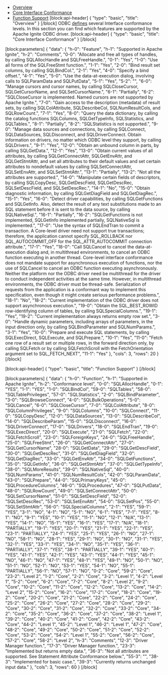 * [Overview](#overview)
* [Core Interface Conformance](#core-interface-conformance)
* [Function Support](#function-support)
[block:api-header]
{
  "type": "basic",
  "title": "Overview"
}
[/block]
ODBC [defines](https://msdn.microsoft.com/en-us/library/ms710289.aspx) several Interface conformance levels. In this section you can find which features are supported by the Apache Ignite ODBC driver.
[block:api-header]
{
  "type": "basic",
  "title": "Core Interface Conformance"
}
[/block]

[block:parameters]
{
  "data": {
    "h-0": "Feature",
    "h-1": "Supported in Apache Ignite",
    "h-2": "Comments",
    "0-0": "Allocate and free all types of handles, by calling SQLAllocHandle and SQLFreeHandle.",
    "0-1": "Yes",
    "1-0": "Use all forms of the SQLFreeStmt function.",
    "1-1": "Yes",
    "2-0": "Bind result set columns, by calling SQLBindCol.",
    "2-1": "Yes",
    "4-0": "Specify a bind offset.",
    "4-1": "Yes",
    "5-0": "Use the data-at-execution dialog, involving calls to SQLParamData and SQLPutData",
    "5-1": "Yes",
    "5-2": "",
    "6-0": "Manage cursors and cursor names, by calling SQLCloseCursor, SQLGetCursorName, and SQLSetCursorName.",
    "6-1": "Partially",
    "6-2": "SQLCloseCursor is implemented. Named cursors are not supported by Apache Ignite.",
    "7-0": "Gain access to the description (metadata) of result sets, by calling SQLColAttribute, SQLDescribeCol, SQLNumResultCols, and SQLRowCount.",
    "7-1": "Yes",
    "8-0": "Query the data dictionary, by calling the catalog functions SQLColumns, SQLGetTypeInfo, SQLStatistics, and SQLTables.",
    "8-1": "Partially",
    "8-2": "SQLStatistics is not supported.",
    "9-0": "Manage data sources and connections, by calling SQLConnect, SQLDataSources, SQLDisconnect, and SQLDriverConnect. Obtain information on drivers, no matter which ODBC level they support, by calling SQLDrivers.",
    "9-1": "Yes",
    "12-0": "Obtain an unbound column in parts, by calling SQLGetData.",
    "12-1": "Yes",
    "13-0": "Obtain current values of all attributes, by calling SQLGetConnectAttr, SQLGetEnvAttr, and SQLGetStmtAttr, and set all attributes to their default values and set certain attributes to nondefault values by calling SQLSetConnectAttr, SQLSetEnvAttr, and SQLSetStmtAttr.",
    "13-1": "Partially",
    "13-2": "Not all the attributes are supported.",
    "14-0": "Manipulate certain fields of descriptors, by calling SQLCopyDesc, SQLGetDescField, SQLGetDescRec, SQLSetDescField, and SQLSetDescRec.",
    "14-1": "No",
    "15-0": "Obtain diagnostic information, by calling SQLGetDiagField and SQLGetDiagRec.",
    "15-1": "Yes",
    "16-0": "Detect driver capabilities, by calling SQLGetFunctions and SQLGetInfo. Also, detect the result of any text substitutions made to an SQL statement before it is sent to the data source, by calling SQLNativeSql.",
    "16-1": "Partially",
    "16-2": "SQLGetFunctions is not implemented, SQLGetInfo implemented partially, SQLNativeSql is implemented.",
    "17-0": "Use the syntax of SQLEndTran to commit a transaction. A Core-level driver need not support true transactions; therefore, the application cannot specify SQL_ROLLBACK nor SQL_AUTOCOMMIT_OFF for the SQL_ATTR_AUTOCOMMIT connection attribute.",
    "17-1": "Yes",
    "18-0": "Call SQLCancel to cancel the data-at-execution dialog and, in multithread environments, to cancel an ODBC function executing in another thread. Core-level interface conformance does not mandate support for asynchronous execution of functions, nor the use of SQLCancel to cancel an ODBC function executing asynchronously. Neither the platform nor the ODBC driver need be multithread for the driver to conduct independent activities at the same time. However, in multithread environments, the ODBC driver must be thread-safe. Serialization of requests from the application is a conformant way to implement this specification, even though it might create serious performance problems.",
    "18-1": "No",
    "18-2": "Current implementation of the ODBC driver does not support asynchronous execution.",
    "19-0": "Obtain the SQL_BEST_ROWID row-identifying column of tables, by calling SQLSpecialColumns.",
    "19-1": "Yes",
    "19-2": "Current implementation always returns empty row set.",
    "3-0": "Handle dynamic parameters, including arrays of parameters, in the input direction only, by calling SQLBindParameter and SQLNumParams.",
    "3-1": "Yes",
    "10-0": "Prepare and execute SQL statements, by calling SQLExecDirect, SQLExecute, and SQLPrepare.",
    "10-1": "Yes",
    "11-0": "Fetch one row of a result set or multiple rows, in the forward direction only, by calling SQLFetch or by calling SQLFetchScroll with the FetchOrientation argument set to SQL_FETCH_NEXT",
    "11-1": "Yes"
  },
  "cols": 3,
  "rows": 20
}
[/block]

[block:api-header]
{
  "type": "basic",
  "title": "Function Support"
}
[/block]

[block:parameters]
{
  "data": {
    "h-0": "Function",
    "h-1": "Supported in Apache Ignite",
    "h-2": "Conformance level",
    "0-0": "SQLAllocHandle",
    "0-1": "YES",
    "1-1": "YES",
    "1-0": "SQLBindCol",
    "59-0": "SQLTables",
    "58-0": "SQLTablePrivileges",
    "57-0": "SQLStatistics",
    "2-0": "SQLBindParameter",
    "3-0": "SQLBrowseConnect",
    "4-0": "SQLBulkOperations",
    "5-0": "SQLCancel",
    "6-0": "SQLCloseCursor",
    "7-0": "SQLColAttribute",
    "8-0": "SQLColumnPrivileges",
    "9-0": "SQLColumns",
    "10-0": "SQLConnect",
    "11-0": "SQLCopyDesc",
    "12-0": "SQLDataSources",
    "13-0": "SQLDescribeCol",
    "14-0": "SQLDescribeParam",
    "15-0": "SQLDisconnect",
    "16-0": "SQLDriverConnect",
    "17-0": "SQLDrivers",
    "18-0": "SQLEndTran",
    "19-0": "SQLExecDirect",
    "20-0": "SQLExecute",
    "21-0": "SQLFetch",
    "22-0": "SQLFetchScroll",
    "23-0": "SQLForeignKeys",
    "24-0": "SQLFreeHandle",
    "25-0": "SQLFreeStmt",
    "26-0": "SQLGetConnectAttr",
    "27-0": "SQLGetCursorName",
    "28-0": "SQLGetData",
    "29-0": "SQLGetDescField",
    "30-0": "SQLGetDescRec",
    "31-0": "SQLGetDiagField",
    "32-0": "SQLGetDiagRec",
    "33-0": "SQLGetEnvAttr",
    "34-0": "SQLGetFunctions",
    "35-0": "SQLGetInfo",
    "36-0": "SQLGetStmtAttr",
    "37-0": "SQLGetTypeInfo",
    "38-0": "SQLMoreResults",
    "39-0": "SQLNativeSql",
    "40-0": "SQLNumParams",
    "41-0": "SQLNumResultCols",
    "42-0": "SQLParamData",
    "43-0": "SQLPrepare",
    "44-0": "SQLPrimaryKeys",
    "45-0": "SQLProcedureColumns",
    "46-0": "SQLProcedures",
    "47-0": "SQLPutData",
    "48-0": "SQLRowCount",
    "49-0": "SQLSetConnectAttr",
    "50-0": "SQLSetCursorName",
    "51-0": "SQLSetDescField",
    "52-0": "SQLSetDescRec",
    "53-0": "SQLSetEnvAttr",
    "54-0": "SQLSetPos",
    "55-0": "SQLSetStmtAttr",
    "56-0": "SQLSpecialColumns",
    "2-1": "YES",
    "59-1": "YES",
    "3-1": "NO",
    "4-1": "NO",
    "5-1": "NO",
    "6-1": "YES",
    "7-1": "YES",
    "8-1": "NO",
    "9-1": "YES",
    "10-1": "YES",
    "11-1": "NO",
    "12-1": "N/A",
    "13-1": "YES",
    "14-1": "NO",
    "15-1": "YES",
    "16-1": "YES",
    "17-1": "N/A",
    "18-1": "PARTIALLY",
    "19-1": "YES",
    "20-1": "YES",
    "21-1": "YES",
    "22-1": "YES",
    "23-1": "PARTIALLY",
    "24-1": "YES",
    "25-1": "YES",
    "26-1": "NO",
    "27-1": "NO",
    "58-1": "NO",
    "28-1": "YES",
    "29-1": "NO",
    "30-1": "NO",
    "31-1": "YES",
    "32-1": "YES",
    "33-1": "YES",
    "34-1": "NO",
    "35-1": "YES",
    "36-1": "PARTIALLY",
    "37-1": "YES",
    "38-1": "PARTIALLY",
    "39-1": "YES",
    "40-1": "YES",
    "41-1": "YES",
    "42-1": "YES",
    "43-1": "YES",
    "44-1": "YES",
    "45-1": "NO",
    "46-1": "NO",
    "47-1": "YES",
    "48-1": "YES",
    "49-1": "NO",
    "50-1": "NO",
    "51-1": "NO",
    "52-1": "NO",
    "53-1": "YES",
    "54-1": "NO",
    "55-1": "PARTIALLY",
    "56-1": "NO",
    "57-1": "NO",
    "0-2": "Core",
    "59-2": "Core",
    "23-2": "Level 2",
    "1-2": "Core",
    "2-2": "Core",
    "3-2": "Level 1",
    "4-2": "Level 1",
    "5-2": "Core",
    "6-2": "Core",
    "7-2": "Core",
    "8-2": "Level 2",
    "9-2": "Core",
    "10-2": "Core",
    "11-2": "Core",
    "12-2": "Core",
    "13-2": "Core",
    "14-2": "Level 2",
    "15-2": "Core",
    "16-2": "Core",
    "17-2": "Core",
    "18-2": "Core",
    "19-2": "Core",
    "20-2": "Core",
    "21-2": "Core",
    "22-2": "Core",
    "24-2": "Core",
    "25-2": "Core",
    "26-2": "Core",
    "27-2": "Core",
    "28-2": "Core",
    "29-2": "Core",
    "30-2": "Core",
    "31-2": "Core",
    "32-2": "Core",
    "33-2": "Core",
    "34-2": "Core",
    "35-2": "Core",
    "36-2": "Core",
    "37-2": "Core",
    "38-2": "Level 1",
    "39-2": "Core",
    "40-2": "Core",
    "41-2": "Core",
    "42-2": "Core",
    "43-2": "Core",
    "44-2": "Level 1",
    "45-2": "Level 1",
    "46-2": "Level 1",
    "47-2": "Core",
    "48-2": "Core",
    "49-2": "Core",
    "50-2": "Core",
    "51-2": "Core",
    "52-2": "Core",
    "53-2": "Core",
    "54-2": "Level 1",
    "55-2": "Core",
    "56-2": "Core",
    "57-2": "Core",
    "58-2": "Level 2",
    "h-3": "Comments",
    "12-3": "Driver Manager function.",
    "17-3": "Driver Manager function.",
    "23-3": "Implemented but returns empty data.",
    "36-3": "Not all attributes are supported. See Statement Attribute Conformance below.",
    "55-3": "",
    "38-3": "Implemented for basic case.",
    "39-3": "Currently returns unchanged input data."
  },
  "cols": 3,
  "rows": 60
}
[/block]
